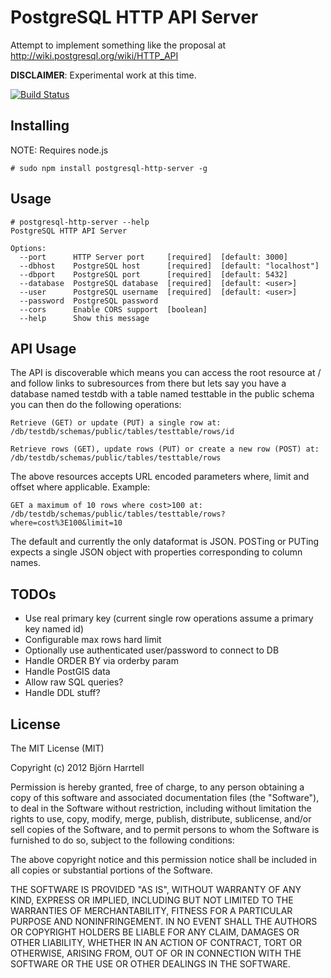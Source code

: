 # PostgreSQL HTTP API Server

Attempt to implement something like the proposal at http://wiki.postgresql.org/wiki/HTTP_API

**DISCLAIMER**: Experimental work at this time.

[![Build Status](https://secure.travis-ci.org/bjornharrtell/postgresql-http-server.png?branch=master)](http://travis-ci.org/bjornharrtell/postgresql-http-server)

## Installing

NOTE: Requires node.js

    # sudo npm install postgresql-http-server -g

## Usage

    # postgresql-http-server --help
    PostgreSQL HTTP API Server
    
    Options:
      --port      HTTP Server port     [required]  [default: 3000]
      --dbhost    PostgreSQL host      [required]  [default: "localhost"]
      --dbport    PostgreSQL port      [required]  [default: 5432]
      --database  PostgreSQL database  [required]  [default: <user>]
      --user      PostgreSQL username  [required]  [default: <user>]
      --password  PostgreSQL password
      --cors      Enable CORS support  [boolean]
      --help      Show this message

## API Usage

The API is discoverable which means you can access the root resource at /
and follow links to subresources from there but lets say you have a database
named testdb with a table named testtable in the public schema you can then 
do the following operations:

    Retrieve (GET) or update (PUT) a single row at:
    /db/testdb/schemas/public/tables/testtable/rows/id

    Retrieve rows (GET), update rows (PUT) or create a new row (POST) at:
    /db/testdb/schemas/public/tables/testtable/rows

The above resources accepts URL encoded parameters where, limit and offset
where applicable. Example:

    GET a maximum of 10 rows where cost>100 at:
    /db/testdb/schemas/public/tables/testtable/rows?where=cost%3E100&limit=10

The default and currently the only dataformat is JSON. POSTing or PUTing
expects a single JSON object with properties corresponding to column names.

## TODOs

* Use real primary key (current single row operations assume a primary key named id)
* Configurable max rows hard limit
* Optionally use authenticated user/password to connect to DB
* Handle ORDER BY via orderby param
* Handle PostGIS data
* Allow raw SQL queries?
* Handle DDL stuff?

## License 

The MIT License (MIT)

Copyright (c) 2012 Björn Harrtell

Permission is hereby granted, free of charge, to any person obtaining a copy of this software and associated documentation files (the "Software"), to deal in the Software without restriction, including without limitation the rights to use, copy, modify, merge, publish, distribute, sublicense, and/or sell copies of the Software, and to permit persons to whom the Software is furnished to do so, subject to the following conditions:

The above copyright notice and this permission notice shall be included in all copies or substantial portions of the Software.

THE SOFTWARE IS PROVIDED "AS IS", WITHOUT WARRANTY OF ANY KIND, EXPRESS OR IMPLIED, INCLUDING BUT NOT LIMITED TO THE WARRANTIES OF MERCHANTABILITY, FITNESS FOR A PARTICULAR PURPOSE AND NONINFRINGEMENT. IN NO EVENT SHALL THE AUTHORS OR COPYRIGHT HOLDERS BE LIABLE FOR ANY CLAIM, DAMAGES OR OTHER LIABILITY, WHETHER IN AN ACTION OF CONTRACT, TORT OR OTHERWISE, ARISING FROM, OUT OF OR IN CONNECTION WITH THE SOFTWARE OR THE USE OR OTHER DEALINGS IN THE SOFTWARE.
